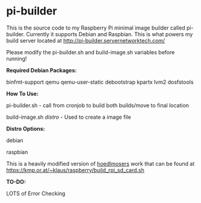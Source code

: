 pi-builder
==========

This is the source code to my Raspberry Pi minimal image builder called pi-builder. Currently it supports Debian and Raspbian.
This is what powers my build server located at http://pi-builder.servernetworktech.com/

Please modify the pi-builder.sh and build-image.sh variables before running!

<b>Required Debian Packages:</b>

binfmt-support qemu qemu-user-static debootstrap kpartx lvm2 dosfstools

<b>How To Use:</b>

pi-builder.sh - call from cronjob to build both builds/move to final location

build-image.sh *distro* - Used to create a image file

<b>Distro Options:</b>

debian

raspbian

This is a heavily modified version of <a href="https://github.com/hoedlmoser">hoedlmosers</a> work that can be found at https://kmp.or.at/~klaus/raspberry/build_rpi_sd_card.sh

<b>TO-DO:</b>

LOTS of Error Checking
